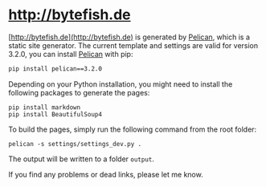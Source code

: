 # http://bytefish.de #

[http://bytefish.de](http://bytefish.de) is generated by [Pelican](http://getpelican.com), which is a static site generator. The current template and settings are valid for version 3.2.0, you can install [Pelican](http://getpelican.com) with pip:

```sh
pip install pelican==3.2.0
```

Depending on your Python installation, you might need to install the following packages to generate the pages:

```
pip install markdown
pip install BeautifulSoup4
```

To build the pages, simply run the following command from the root folder:

```
pelican -s settings/settings_dev.py .
```

The output will be written to a folder ``output``.

If you find any problems or dead links, please let me know.